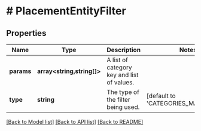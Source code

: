 # # PlacementEntityFilter

## Properties

Name | Type | Description | Notes
------------ | ------------- | ------------- | -------------
**params** | **array<string,string[]>** | A list of category key and list of values. |
**type** | **string** | The type of the filter being used. | [default to 'CATEGORIES_MATCH_ANY']

[[Back to Model list]](../../README.md#models) [[Back to API list]](../../README.md#endpoints) [[Back to README]](../../README.md)
